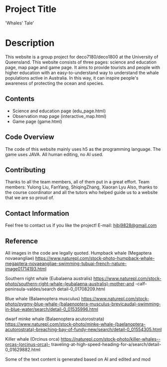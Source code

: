 # Project Title
'Whales' Tale'

# Description
This website is a group project for deco7180/deco1800 at the University of Queensland. This website consists of three pages: science and education page, map page and game page. It aims to provide tourists and people with higher education with an easy-to-understand way to understand the whale populations active in Australia. In this way, it can inspire people's awareness of protecting the ocean and species.

## Contents
- Science and education page (edu_page.html)
- Observation map page (interactive_map.html)
- Game page (game.html)
  
## Code Overview
The code of this website mainly uses h5 as the programming language. The game uses JAVA. All human editing, no AI used.

## Contributing
 Thanks to all the team members, all of them put in a great effort.
 Team members: Yulong Liu, FanYang, ShiqingZhang, Xiaoran Lyu
 Also, thanks to the course coordinator and all the tutors who helped guide us to a website that we are so proud of.

## Contact Information 
Feel free to contact us if you like the project! 
E-mail: hjbj9828@gmail.com

## Reference
All images in the code are legally quoted.
Humpback whale (Megaptera novaeangliae) https://www.naturepl.com/stock-photo-humpback-whale-megaptera-novaeangliae-swimming-tubuai-french-nature-image01714193.html 

Southern right whale (Eubalaena australis) https://www.naturepl.com/stock-photo/southern-right-whale-(eubalaena-australis)-mother-and -calf-peninsula-valdes/search detail-0_01708209.html 

Blue whale (Balaenoptera musculus) https://www.naturepl.com/stock-photo/pygmy-blue-whale-(balaenoptera-musculus-brevicauda)-swimming-in-blue-water/search/detail-0_01535996.html 

dwarf minke whale (Balaenoptera acutorostrata) https://www.naturepl.com/stock-photo/minke-whale-(baelanoptera-acutorostrata)-breaching-bay-of-fundy-new/search/detail-0_01554305.html 

Killer whale (Orcinus orca) https://naturepl.com/stock-photo/killer-whales--orcas-(orcinus-orca)- traveling-at-high-speed-heading-for-a/search/detail-0_01629882.html

Some of the text content is generated based on AI and edited and mod
